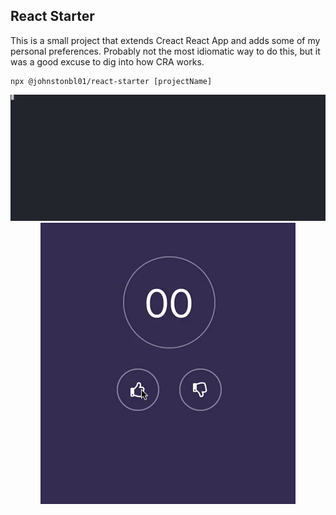 ## React Starter

This is a small project that extends Creact React App and adds some of my personal preferences. Probably not the most idiomatic way to do this, but it was a good excuse to dig into how CRA works.

```
npx @johnstonbl01/react-starter [projectName]
```

<p align="center">
  <img src="react-starter.gif" width="600px" alt="command line interface when installing this project" />
  <img src="counter.gif"  alt="the example app" />
</p>
